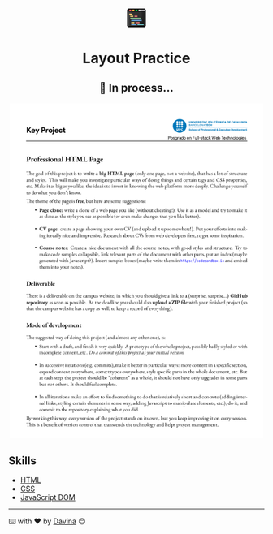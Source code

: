 <div align="center">
<img src="./assets/img/iconCode.png?raw=true" width="40"></a>

<h1>Layout Practice</h1>
</div>



<h2 align="center"> 🚀 In process... </h2> 
<p align="center"><img src="./assets/img/imgReadme.png?raw=true" width="500"></a></p>

## Skills

- [HTML](https://developer.mozilla.org/es/docs/Web/HTML)
- [CSS](https://developer.mozilla.org/es/docs/Web/CSS)
- [JavaScript DOM ](https://developer.mozilla.org/es/docs/Learn/JavaScript/First_steps/What_is_JavaScript)


---

⌨️ with ❤️ by [Davina](https://www.linkedin.com/in/davinamedina/) 😊
